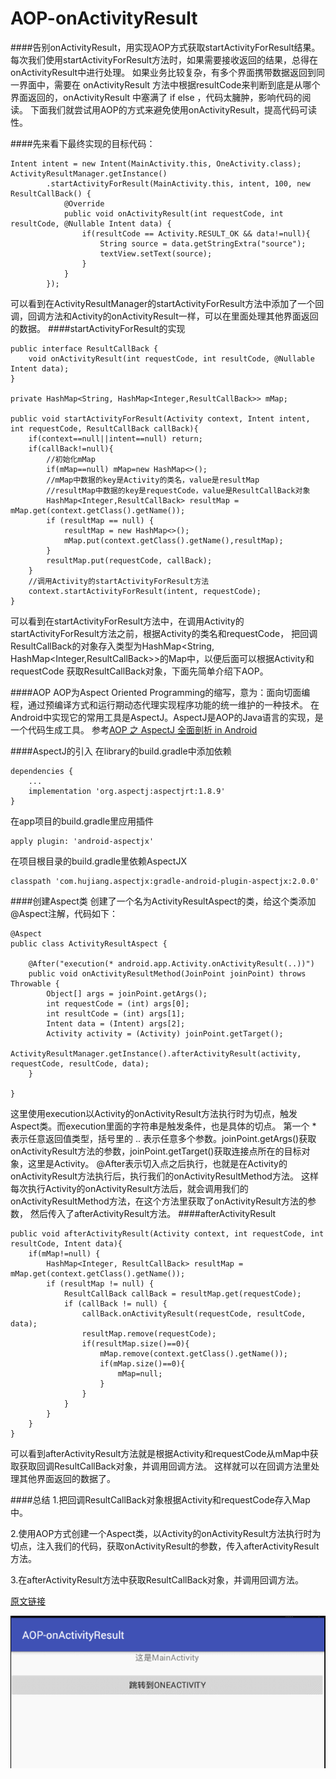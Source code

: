 # AOP-onActivityResult

 ####告别onActivityResult，用实现AOP方式获取startActivityForResult结果。
每次我们使用startActivityForResult方法时，如果需要接收返回的结果，总得在onActivityResult中进行处理。
如果业务比较复杂，有多个界面携带数据返回到同一界面中，需要在 onActivityResult 方法中根据resultCode来判断到底是从哪个界面返回的，onActivityResult 中塞满了 if else ，代码太臃肿，影响代码的阅读。
下面我们就尝试用AOP的方式来避免使用onActivityResult，提高代码可读性。

 ####先来看下最终实现的目标代码：
```
Intent intent = new Intent(MainActivity.this, OneActivity.class);
ActivityResultManager.getInstance()
        .startActivityForResult(MainActivity.this, intent, 100, new ResultCallBack() {
            @Override
            public void onActivityResult(int requestCode, int resultCode, @Nullable Intent data) {
                if(resultCode == Activity.RESULT_OK && data!=null){
                    String source = data.getStringExtra("source");
                    textView.setText(source);
                }
            }
        });
```
可以看到在ActivityResultManager的startActivityForResult方法中添加了一个回调，回调方法和Activity的onActivityResult一样，可以在里面处理其他界面返回的数据。
 ####startActivityForResult的实现
```
public interface ResultCallBack {
    void onActivityResult(int requestCode, int resultCode, @Nullable Intent data);
}

private HashMap<String, HashMap<Integer,ResultCallBack>> mMap;

public void startActivityForResult(Activity context, Intent intent, int requestCode, ResultCallBack callBack){
    if(context==null||intent==null) return;
    if(callBack!=null){
        //初始化mMap
        if(mMap==null) mMap=new HashMap<>();
        //mMap中数据的key是Activity的类名，value是resultMap
        //resultMap中数据的key是requestCode，value是ResultCallBack对象
        HashMap<Integer,ResultCallBack> resultMap = mMap.get(context.getClass().getName());
        if (resultMap == null) {
            resultMap = new HashMap<>();
            mMap.put(context.getClass().getName(),resultMap);
        }
        resultMap.put(requestCode, callBack);
    }
    //调用Activity的startActivityForResult方法
    context.startActivityForResult(intent, requestCode);
}
```
可以看到在startActivityForResult方法中，在调用Activity的startActivityForResult方法之前，根据Activity的类名和requestCode，
把回调ResultCallBack的对象存入类型为HashMap<String, HashMap<Integer,ResultCallBack>>的Map中，以便后面可以根据Activity和requestCode
获取ResultCallBack对象，下面先简单介绍下AOP。

 ####AOP
AOP为Aspect Oriented Programming的缩写，意为：面向切面编程，通过预编译方式和运行期动态代理实现程序功能的统一维护的一种技术。
在Android中实现它的常用工具是AspectJ。AspectJ是AOP的Java语言的实现，是一个代码生成工具。
参考<a href="https://www.jianshu.com/p/f90e04bcb326">AOP 之 AspectJ 全面剖析 in Android</a>

 ####AspectJ的引入
在library的build.gradle中添加依赖
```
dependencies {
    ...
    implementation 'org.aspectj:aspectjrt:1.8.9'
}
```
在app项目的build.gradle里应用插件
```
apply plugin: 'android-aspectjx'
```
在项目根目录的build.gradle里依赖AspectJX
```
classpath 'com.hujiang.aspectjx:gradle-android-plugin-aspectjx:2.0.0'
```
 ####创建Aspect类
创建了一个名为ActivityResultAspect的类，给这个类添加@Aspect注解，代码如下：
```
@Aspect
public class ActivityResultAspect {

    @After("execution(* android.app.Activity.onActivityResult(..))")
    public void onActivityResultMethod(JoinPoint joinPoint) throws Throwable {
        Object[] args = joinPoint.getArgs();
        int requestCode = (int) args[0];
        int resultCode = (int) args[1];
        Intent data = (Intent) args[2];
        Activity activity = (Activity) joinPoint.getTarget();
        ActivityResultManager.getInstance().afterActivityResult(activity, requestCode, resultCode, data);
    }

}
```
这里使用execution以Activity的onActivityResult方法执行时为切点，触发Aspect类。而execution里面的字符串是触发条件，也是具体的切点。
第一个 * 表示任意返回值类型，括号里的 .. 表示任意多个参数。joinPoint.getArgs()获取onActivityResult方法的参数，joinPoint.getTarget()获取连接点所在的目标对象，这里是Activity。
@After表示切入点之后执行，也就是在Activity的onActivityResult方法执行后，执行我们的onActivityResultMethod方法。
这样每次执行Activity的onActivityResult方法后，就会调用我们的onActivityResultMethod方法，在这个方法里获取了onActivityResult方法的参数，
然后传入了afterActivityResult方法。
 ####afterActivityResult
```
public void afterActivityResult(Activity context, int requestCode, int resultCode, Intent data){
    if(mMap!=null) {
        HashMap<Integer, ResultCallBack> resultMap = mMap.get(context.getClass().getName());
        if (resultMap != null) {
            ResultCallBack callBack = resultMap.get(requestCode);
            if (callBack != null) {
                callBack.onActivityResult(requestCode, resultCode, data);
                resultMap.remove(requestCode);
                if(resultMap.size()==0){
                    mMap.remove(context.getClass().getName());
                    if(mMap.size()==0){
                        mMap=null;
                    }
                }
            }
        }
    }
}
```
可以看到afterActivityResult方法就是根据Activity和requestCode从mMap中获取获取回调ResultCallBack对象，并调用回调方法。
这样就可以在回调方法里处理其他界面返回的数据了。

 ####总结
1.把回调ResultCallBack对象根据Activity和requestCode存入Map中。

2.使用AOP方式创建一个Aspect类，以Activity的onActivityResult方法执行时为切点，注入我们的代码，获取onActivityResult的参数，传入afterActivityResult方法。

3.在afterActivityResult方法中获取ResultCallBack对象，并调用回调方法。

<a href="https://www.jianshu.com/p/0ff1704b0602">原文链接</a>

<img src="https://github.com/Stubborn-boy/AOP-onActivityResult/blob/master/pic.gif" />